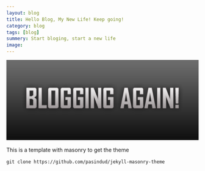 ```yaml
---
layout: blog
title: Hello Blog, My New Life! Keep going!
category: blog
tags: [blog]  
summery: Start bloging, start a new life
image: 
---
```

![img](/images/blog/blogging-again.png)

This is a template with masonry to get the theme

```
git clone https://github.com/pasindud/jekyll-masonry-theme
```

